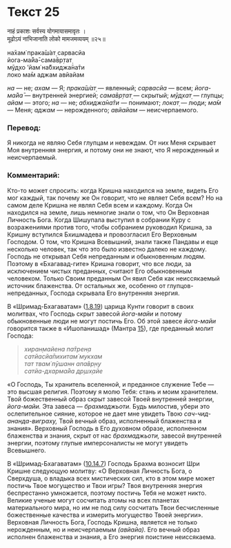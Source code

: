 # Текст 25

नाहं प्रकाशः सर्वस्य योगमायासमावृतः ।  
मूढोऽयं नाभिजानाति लोको मामजमव्ययम् ॥२५॥

на̄хам̇ прака̄ш́ат̣ сарвасйа  
йога-ма̄йа̄-сама̄вр̣тат̣  
мӯд̣хо ’йам̇ на̄бхиджа̄на̄ти  
локо ма̄м аджам авйайам

_на_ — не; _ахам_ — Я; _прака̄ш́ат̣_ — явленный; _сарвасйа_ — всем; _йога- ма̄йа̄_ — внутренней энергией; _сама̄вр̣тат̣_ — скрытый; _мӯд̣хат̣_ — глупцы; _айам_ — этого; _на_ — не; _абхиджа̄на̄ти_ — понимают; _локат̣_ — люди; _ма̄м_ — Меня; _аджам_ — нерожденного; _авйайам_ — неисчерпаемого.

### Перевод:

Я никогда не являю Себя глупцам и невеждам. От них Меня скрывает Моя внутренняя энергия, и потому они не знают, что Я нерожденный и неисчерпаемый.

### Комментарий:

Кто-то может спросить: когда Кришна находился на земле, видеть Его мог каждый, так почему же Он говорит, что не являет Себя всем? Но на самом деле Кришна не являл Себя всем и каждому. Когда Он находился на земле, лишь немногие знали о том, что Он Верховная Личность Бога. Когда Шишупала выступил в собрании Куру с возражениями против того, чтобы собранием руководил Кришна, за Кришну вступился Бхишмадева и провозгласил Его Верховным Господом. О том, что Кришна Всевышний, знали также Пандавы и еще несколько человек, так что это было известно далеко не каждому. Господь не открывал Себя непреданным и обыкновенным людям. Поэтому в «Бхагавад-гите» Кришна говорит, что все люди, за исключением чистых преданных, считают Его обыкновенным человеком. Только Своим преданным Он явил Себя как неиссякаемый источник блаженства. От остальных же, особенно от глупцов-непреданных, Господа скрывала Его внутренняя энергия.

В «Шримад-Бхагаватам» ([1.8.19](#)) царица Кунти говорит в своих молитвах, что Господь скрыт завесой _йога-майи_ и потому обыкновенные люди не могут постичь Его. Об этой завесе _йога-майи_ говорится также в «Ишопанишад» (Мантра [15](#)), где преданный молит Господа:

> _хиран̣майена па̄трен̣а  
> сатйасйа̄пихитам̇ мукхам  
> тат твам̇ пӯшанн апа̄вр̣н̣у  
> сатйа-дхарма̄йа др̣шх̣айе_

«О Господь, Ты хранитель вселенной, и преданное служение Тебе — это высшая религия. Поэтому я молю Тебя: стань и моим хранителем. Твой божественный образ скрыт завесой Твоей внутренней энергии, _йога-майи._ Эта завеса — _брахмаджьоти._ Будь милостив, убери это ослепительное сияние, которое не дает мне увидеть Твою _сач-чид-ананда-виграху,_ Твой вечный образ, исполненный блаженства и знания». Верховный Господь в Его духовном образе, исполненном блаженства и знания, скрыт от нас _брахмаджьоти,_ завесой внутренней энергии, поэтому глупые имперсоналисты не могут увидеть Всевышнего.

В «Шримад-Бхагаватам» ([10.14.7](#)) Господь Брахма возносит Шри Кришне следующую молитву: «О Верховная Личность Бога, о Сверхдуша, о владыка всех мистических сил, кто в этом мире может постичь Твое могущество и Твои игры? Твоя внутренняя энергия беспрестанно умножается, поэтому постичь Тебя не может никто. Великие ученые могут сосчитать атомы на всех планетах материального мира, но им не под силу сосчитать Твои бесчисленные божественные качества и измерить могущество Твоей энергии». Верховная Личность Бога, Господь Кришна, является не только нерожденным, но и неисчерпаемым _(авйайа)._ Его вечный образ исполнен блаженства и знания, а Его энергия поистине неиссякаема.
